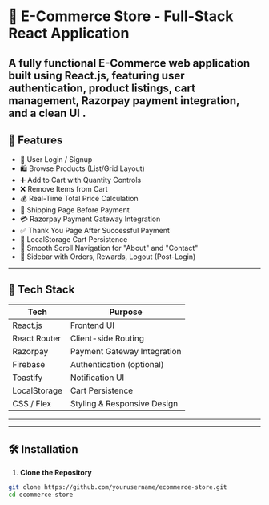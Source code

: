 # 🛒 E-Commerce Store - Full-Stack React Application

A fully functional E-Commerce web application built using **React.js**, featuring user authentication, product listings, cart management, Razorpay payment integration, and a clean UI .
---

## 🚀 Features

- 🔐 User Login / Signup
- 🛍️ Browse Products (List/Grid Layout)
- ➕ Add to Cart with Quantity Controls
- ❌ Remove Items from Cart
- 💰 Real-Time Total Price Calculation
- 🚚 Shipping Page Before Payment
- 💳 Razorpay Payment Gateway Integration
- ✅ Thank You Page After Successful Payment
- 🧾 LocalStorage Cart Persistence
- 🔄 Smooth Scroll Navigation for "About" and "Contact"
- 👤 Sidebar with Orders, Rewards, Logout (Post-Login)

---

## 🧰 Tech Stack

| Tech         | Purpose                          |
|--------------|----------------------------------|
| React.js     | Frontend UI                      |
| React Router | Client-side Routing              |
| Razorpay     | Payment Gateway Integration      |
| Firebase     | Authentication (optional)        |
| Toastify     | Notification UI                  |
| LocalStorage | Cart Persistence                 |
| CSS / Flex   | Styling & Responsive Design      |

---


---

## 🛠️ Installation

1. **Clone the Repository**
```bash
git clone https://github.com/yourusername/ecommerce-store.git
cd ecommerce-store
